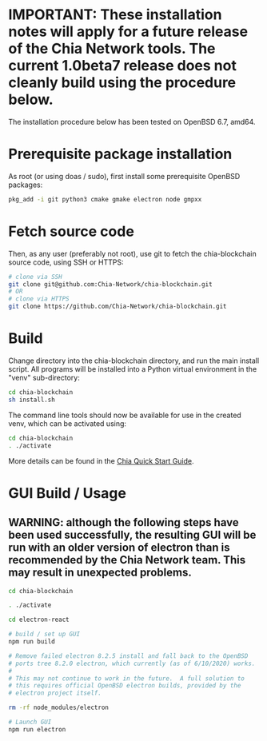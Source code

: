 # IMPORTANT: These installation notes will apply for a future release of the Chia Network tools. The current 1.0beta7 release does not cleanly build using the procedure below.

The installation procedure below has been tested on OpenBSD 6.7, amd64.

# Prerequisite package installation

As root (or using doas / sudo), first install some prerequisite OpenBSD packages:

```bash
pkg_add -i git python3 cmake gmake electron node gmpxx
```

# Fetch source code

Then, as any user (preferably not root), use git to fetch the chia-blockchain source code, using SSH or HTTPS:

```bash
# clone via SSH
git clone git@github.com:Chia-Network/chia-blockchain.git
# OR
# clone via HTTPS
git clone https://github.com/Chia-Network/chia-blockchain.git
```

# Build
Change directory into the chia-blockchain directory, and run the main install script. All programs will be installed into a Python virtual environment in the "venv" sub-directory:

```bash
cd chia-blockchain
sh install.sh
```

The command line tools should now be available for use in the created venv, which can be activated using:

```bash
cd chia-blockchain
. ./activate
```

More details can be found in the [Chia Quick Start Guide](https://github.com/Chia-Network/chia-blockchain/wiki/Quick-Start-Guide).

# GUI Build / Usage

## WARNING: although the following steps have been used successfully, the resulting GUI will be run with an older version of electron than is recommended by the Chia Network team. This may result in unexpected problems.

```bash
cd chia-blockchain

. ./activate

cd electron-react

# build / set up GUI
npm run build

# Remove failed electron 8.2.5 install and fall back to the OpenBSD
# ports tree 8.2.0 electron, which currently (as of 6/10/2020) works.
#
# This may not continue to work in the future.  A full solution to
# this requires official OpenBSD electron builds, provided by the
# electron project itself.

rm -rf node_modules/electron

# Launch GUI
npm run electron
```